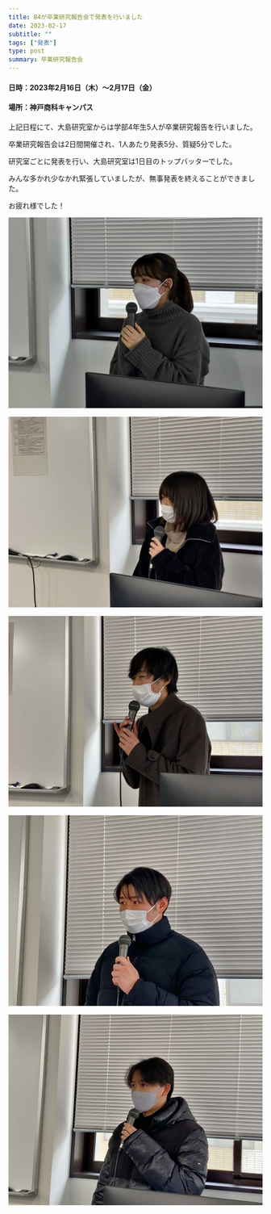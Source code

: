 ```yaml
---
title: B4が卒業研究報告会で発表を行いました
date: 2023-02-17
subtitle: ""
tags: ["発表"]
type: post
summary: 卒業研究報告会
---
```



#### 日時：2023年2月16日（木）～2月17日（金）
#### 場所：神戸商科キャンパス


上記日程にて、大島研究室からは学部4年生5人が卒業研究報告を行いました。

卒業研究報告会は2日間開催され、1人あたり発表5分、質疑5分でした。

研究室ごとに発表を行い、大島研究室は1日目のトップバッターでした。

みんな多かれ少なかれ緊張していましたが、無事発表を終えることができました。

お疲れ様でした！

![](ashizawa.jpg)

![](kuwata.jpg)

![](hazama.jpg)

![](hanatani.jpg)

![](manabe.jpg)